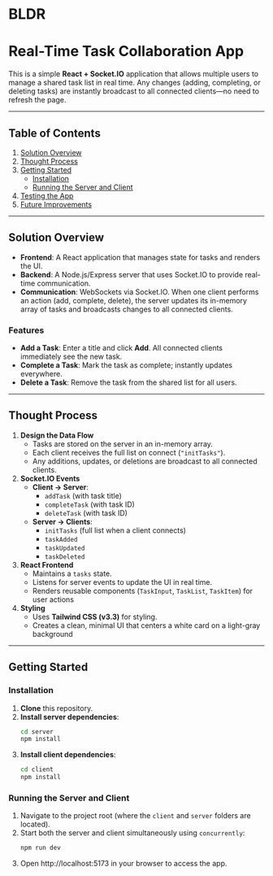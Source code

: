 # BLDR

# Real-Time Task Collaboration App

This is a simple **React + Socket.IO** application that allows multiple users to manage a shared task list in real time. Any changes (adding, completing, or deleting tasks) are instantly broadcast to all connected clients—no need to refresh the page.

---

## Table of Contents

1. [Solution Overview](#solution-overview)
2. [Thought Process](#thought-process)
3. [Getting Started](#getting-started)
   - [Installation](#installation)
   - [Running the Server and Client](#running-the-server-and-client)
4. [Testing the App](#testing-the-app)
5. [Future Improvements](#future-improvements)

---

## Solution Overview

- **Frontend**: A React application that manages state for tasks and renders the UI.
- **Backend**: A Node.js/Express server that uses Socket.IO to provide real-time communication.
- **Communication**: WebSockets via Socket.IO. When one client performs an action (add, complete, delete), the server updates its in-memory array of tasks and broadcasts changes to all connected clients.

### Features

- **Add a Task**: Enter a title and click **Add**. All connected clients immediately see the new task.
- **Complete a Task**: Mark the task as complete; instantly updates everywhere.
- **Delete a Task**: Remove the task from the shared list for all users.

---

## Thought Process

1. **Design the Data Flow**
   - Tasks are stored on the server in an in-memory array.
   - Each client receives the full list on connect (`"initTasks"`).
   - Any additions, updates, or deletions are broadcast to all connected clients.
2. **Socket.IO Events**
   - **Client → Server**:
     - `addTask` (with task title)
     - `completeTask` (with task ID)
     - `deleteTask` (with task ID)
   - **Server → Clients**:
     - `initTasks` (full list when a client connects)
     - `taskAdded`
     - `taskUpdated`
     - `taskDeleted`
3. **React Frontend**
   - Maintains a `tasks` state.
   - Listens for server events to update the UI in real time.
   - Renders reusable components (`TaskInput`, `TaskList`, `TaskItem`) for user actions
4. **Styling**
   - Uses **Tailwind CSS (v3.3)** for styling.
   - Creates a clean, minimal UI that centers a white card on a light-gray background

---

## Getting Started

### Installation

1. **Clone** this repository.
2. **Install server dependencies**:
   ```bash
   cd server
   npm install
   ```
3. **Install client dependencies**:
   ```bash
   cd client
   npm install
   ```

### Running the Server and Client

1. Navigate to the project root (where the `client` and `server` folders are located).
2. Start both the server and client simultaneously using `concurrently`:
   ```bash
   npm run dev
   ```
3. Open http://localhost:5173 in your browser to access the app.
